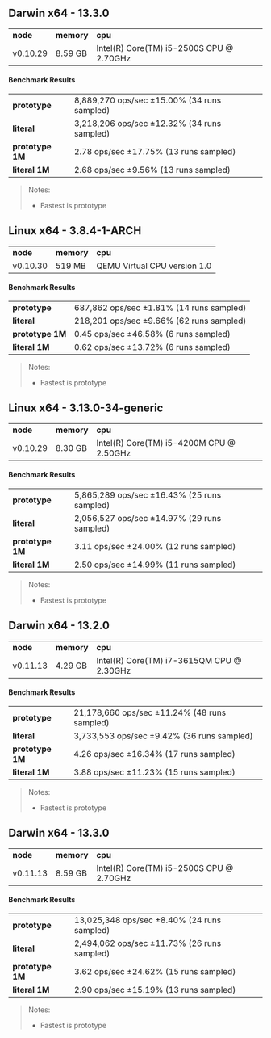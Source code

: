 Darwin x64 - 13.3.0
-----

<table><tr><td><b>node</b></td><td><b>memory</b></td><td><b>cpu</b></td></tr><tr><td>v0.10.29</td><td>8.59 GB</td><td>Intel(R) Core(TM) i5-2500S CPU @ 2.70GHz</td></tr></table>

#### Benchmark Results ####

<table><tr><td><b>prototype</b></td><td>8,889,270 ops/sec ±15.00% (34 runs sampled)</td></tr><tr><td><b>literal</b></td><td>3,218,206 ops/sec ±12.32% (34 runs sampled)</td></tr><tr><td><b>prototype 1M</b></td><td>2.78 ops/sec ±17.75% (13 runs sampled)</td></tr><tr><td><b>literal 1M</b></td><td>2.68 ops/sec ±9.56% (13 runs sampled)</td></tr></table>

> Notes:
> - Fastest is prototype

Linux x64 - 3.8.4-1-ARCH
-----

<table><tr><td><b>node</b></td><td><b>memory</b></td><td><b>cpu</b></td></tr><tr><td>v0.10.30</td><td>519 MB</td><td>QEMU Virtual CPU version 1.0</td></tr></table>

#### Benchmark Results ####

<table><tr><td><b>prototype</b></td><td>687,862 ops/sec ±1.81% (14 runs sampled)</td></tr><tr><td><b>literal</b></td><td>218,201 ops/sec ±9.66% (62 runs sampled)</td></tr><tr><td><b>prototype 1M</b></td><td>0.45 ops/sec ±46.58% (6 runs sampled)</td></tr><tr><td><b>literal 1M</b></td><td>0.62 ops/sec ±13.72% (6 runs sampled)</td></tr></table>

> Notes:
> - Fastest is prototype

Linux x64 - 3.13.0-34-generic
-----

<table><tr><td><b>node</b></td><td><b>memory</b></td><td><b>cpu</b></td></tr><tr><td>v0.10.29</td><td>8.30 GB</td><td>Intel(R) Core(TM) i5-4200M CPU @ 2.50GHz</td></tr></table>

#### Benchmark Results ####

<table><tr><td><b>prototype</b></td><td>5,865,289 ops/sec ±16.43% (25 runs sampled)</td></tr><tr><td><b>literal</b></td><td>2,056,527 ops/sec ±14.97% (29 runs sampled)</td></tr><tr><td><b>prototype 1M</b></td><td>3.11 ops/sec ±24.00% (12 runs sampled)</td></tr><tr><td><b>literal 1M</b></td><td>2.50 ops/sec ±14.99% (11 runs sampled)</td></tr></table>

> Notes:
> - Fastest is prototype

Darwin x64 - 13.2.0
-----

<table><tr><td><b>node</b></td><td><b>memory</b></td><td><b>cpu</b></td></tr><tr><td>v0.11.13</td><td>4.29 GB</td><td>Intel(R) Core(TM) i7-3615QM CPU @ 2.30GHz</td></tr></table>

#### Benchmark Results ####

<table><tr><td><b>prototype</b></td><td>21,178,660 ops/sec ±11.24% (48 runs sampled)</td></tr><tr><td><b>literal</b></td><td>3,733,553 ops/sec ±9.42% (36 runs sampled)</td></tr><tr><td><b>prototype 1M</b></td><td>4.26 ops/sec ±16.34% (17 runs sampled)</td></tr><tr><td><b>literal 1M</b></td><td>3.88 ops/sec ±11.23% (15 runs sampled)</td></tr></table>

> Notes:
> - Fastest is prototype

Darwin x64 - 13.3.0
-----

<table><tr><td><b>node</b></td><td><b>memory</b></td><td><b>cpu</b></td></tr><tr><td>v0.11.13</td><td>8.59 GB</td><td>Intel(R) Core(TM) i5-2500S CPU @ 2.70GHz</td></tr></table>

#### Benchmark Results ####

<table><tr><td><b>prototype</b></td><td>13,025,348 ops/sec ±8.40% (24 runs sampled)</td></tr><tr><td><b>literal</b></td><td>2,494,062 ops/sec ±11.73% (26 runs sampled)</td></tr><tr><td><b>prototype 1M</b></td><td>3.62 ops/sec ±24.62% (15 runs sampled)</td></tr><tr><td><b>literal 1M</b></td><td>2.90 ops/sec ±15.19% (13 runs sampled)</td></tr></table>

> Notes:
> - Fastest is prototype

